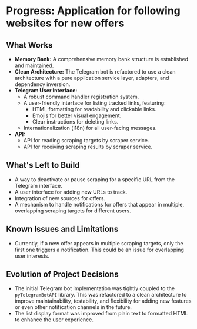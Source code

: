 # Progress: Application for following websites for new offers

## What Works
- **Memory Bank:** A comprehensive memory bank structure is established and maintained.
- **Clean Architecture:** The Telegram bot is refactored to use a clean architecture with a pure application service layer, adapters, and dependency inversion.
- **Telegram User Interface:**
  - A robust command handler registration system.
  - A user-friendly interface for listing tracked links, featuring:
    - HTML formatting for readability and clickable links.
    - Emojis for better visual engagement.
    - Clear instructions for deleting links.
  - Internationalization (i18n) for all user-facing messages.
- **API:**
    - API for reading scraping targets by scraper service.
    - API for receiving scraping results by scraper service.


## What's Left to Build
- A way to deactivate or pause scraping for a specific URL from the Telegram interface.
- A user interface for adding new URLs to track.
- Integration of new sources for offers.
- A mechanism to handle notifications for offers that appear in multiple, overlapping scraping targets for different users.

## Known Issues and Limitations
- Currently, if a new offer appears in multiple scraping targets, only the first one triggers a notification. This could be an issue for overlapping user interests.

## Evolution of Project Decisions
- The initial Telegram bot implementation was tightly coupled to the `pyTelegramBotAPI` library. This was refactored to a clean architecture to improve maintainability, testability, and flexibility for adding new features or even other notification channels in the future.
- The list display format was improved from plain text to formatted HTML to enhance the user experience.
